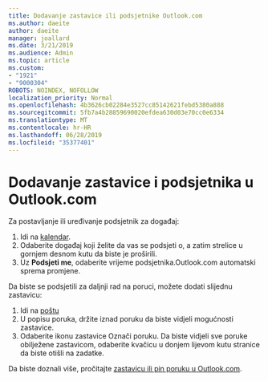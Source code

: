 ```yaml
---
title: Dodavanje zastavice ili podsjetnike Outlook.com
ms.author: daeite
author: daeite
manager: joallard
ms.date: 3/21/2019
ms.audience: Admin
ms.topic: article
ms.custom:
- "1921"
- "9000304"
ROBOTS: NOINDEX, NOFOLLOW
localization_priority: Normal
ms.openlocfilehash: 4b3626cb02284e3527cc85142621febd5380a888
ms.sourcegitcommit: 5fb7a4b28859690020efdea630d03e70cc0e6334
ms.translationtype: MT
ms.contentlocale: hr-HR
ms.lasthandoff: 06/28/2019
ms.locfileid: "35377401"
---
```

# <a name="adding-flags-and-reminders-in-outlookcom"></a>Dodavanje zastavice i podsjetnika u Outlook.com

Za postavljanje ili uređivanje podsjetnik za događaj:

1. Idi na [kalendar](https://outlook.live.com/calendar/).
1. Odaberite događaj koji želite da vas se podsjeti o, a zatim strelice u gornjem desnom kutu da biste je proširili.
1. Uz **Podsjeti me**, odaberite vrijeme podsjetnika.Outlook.com automatski sprema promjene.

Da biste se podsjetili za daljnji rad na poruci, možete dodati slijednu zastavicu:

1. Idi na [poštu](https://outlook.live.com/mail/)
1. U popisu poruka, držite iznad poruku da biste vidjeli mogućnosti zastavice.
1. Odaberite ikonu zastavice Označi poruku. Da biste vidjeli sve poruke obilježene zastavicom, odaberite kvačicu u donjem lijevom kutu stranice da biste otišli na zadatke.
 
Da biste doznali više, pročitajte [zastavicu ili pin poruku u Outlook.com](https://support.office.com/article/8e911e69-30d6-4cc8-8c71-a1163560618a).
